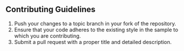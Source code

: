 ## Contributing Guidelines
1. Push your changes to a topic branch in your fork of the repository.
1. Ensure that your code adheres to the existing style in the sample to which
   you are contributing.
1. Submit a pull request with a proper title and detailed description.